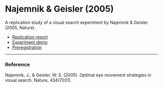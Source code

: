 # Najemnik & Geisler (2005)

A replication study of a visual search experiment by Najemnik & Geisler (2005, Nature). 

+ [Replication report](https://rpubs.com/hwgu/najemnik2005)
+ [Experiment demo](https://hyunwoogu.github.io/exp/visual_search)
+ [Preregistration](https://rpubs.com/hwgu/najemnik2005)

---
### Reference

Najemnik, J., & Geisler, W. S. (2005). Optimal eye movement strategies in visual search. Nature, 434(7031).